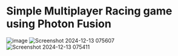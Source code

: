 # Simple Multiplayer Racing  game using Photon Fusion

 ![image](https://github.com/user-attachments/assets/8a09bde5-f931-4e6f-9b5d-d11bf4c5f80a)
![Screenshot 2024-12-13 075607](https://github.com/user-attachments/assets/46a4a90e-ff72-458a-87f6-e88f719bb25a)
![Screenshot 2024-12-13 075411](https://github.com/user-attachments/assets/f2912be7-eff4-4acc-bb29-9409e26643a1)

